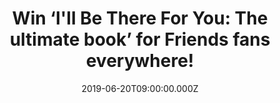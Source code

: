 ---
campaign-uuid: "c-55e2b637-c5a9-44b6-b3e9-1b51d44a2ad1"
type: "Competition"
category: "Gifts"
date: "2019-06-20T09:00:00.000Z"
end-date: "2019-07-20T23:59:00.000Z"
disable-form: false
is_promoted: false
has_entry_page: true
title: "Win ‘I'll Be There For You: The ultimate book’ for Friends fans everywhere!"
competition-description: "<p>Over twenty years since its low-profile debut and Friends\
  \ is the most streamed show on the UK! But has it stood the test of time? Are some\
  \ parts of it more problematic than we remember? And who was the cast’s least favourite\
  \ guest star?Join Kelsey Miller as she answers all of these questions and more.</p>\n\
  <p>Want it? Click below for a chance to win!<p>\n"
hero-header: "Win ‘I'll Be There For You: The ultimate book’ for Friends fans everywhere!"
terms-confirmation: "N/A"
banner-img: "https://assets.expresslyapp.com/asset-a54ee7ed-617c-48b1-9daf-a6aeb7e89bc8.jpg"
logo-left-href: "aaa.nme.com"
logo-left-image: "https://assets.expresslyapp.com/asset-16b7bea2-3043-434d-bbf0-200d11247341.jpg"
logo-left-title: "NME AAA"
bg-image-hero: "https://assets.expresslyapp.com/asset-be94d0c8-4176-47bc-a852-6bc51b31454b.jpg"
bg-image-first: "https://assets.expresslyapp.com/asset-1d4b300f-dd11-4941-bf89-b1884848b7f0.jpg"
section1-content: "<p>Join Kelsey Miller as she answers all of these questions and\
  \ more. And as she relives the show’s most iconic moments, examines some of its\
  \ controversies, and shines a light on the many trends it inspired – from oversized\
  \ coffee cups to the much-copied 90s haircut, ‘The Rachel’.\nWeaving incisive commentary,\
  \ revelatory interviews and behind-the-scenes anecdotes involving high-profile guest\
  \ stars, I’ll Be There for You is the most comprehensive take on Friends yet, and\
  \ the ultimate book for fans everywhere.</p>\n<p>Enter the form below and it could\
  \ be yours!</p>\n<p>Good luck!</p>\n"
entry-title: "Win ‘I'll Be There For You: The ultimate book’ for Friends fans everywhere!"
entry-content: "<p>Enter the draw to win ‘I'll Be There For You: The ultimate book’\
  \ for Friends fans everywhere  by completing the form below before 23:59 on the\
  \ 20th of July  2019.</p>\n"
has-winner: true
winner-title: "CONGRATULATIONS to Steve F. who won Friends ultimate book!"
winner-banner: "https://assets.expresslyapp.com/asset-55cd7927-f54a-40da-94a7-efb5f036447f.jpg"
prize-description: "‘I'll Be There For You: The ultimate book’ for Friends fans everywhere."
special-conditions: "Multiple entries are allowed up to one every day.\r\nThis competition\
  \ is also available on: http://club.expressly.io/competitons/friends-book-giveaway"
country-restrictions:
- "GB"
---